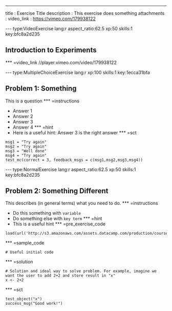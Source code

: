 ---
title       : Exercise Title
description : This exercise does something
attachments :
video_link : https://vimeo.com/179938122


--- type:VideoExercise lang:r aspect_ratio:62.5 xp:50 skills:1 key:bfc8a2d235
## Introduction to Experiments
*** =video_link
//player.vimeo.com/video/179938122


--- type:MultipleChoiceExercise lang:r xp:100 skills:1 key:1ecca31bfa
## Problem 1: Something
This is a question
*** =instructions
- Answer 1
- Answer 2
- Answer 3
- Answer 4
*** =hint
- Here is a useful hint: Answer 3 is the right answer
*** =sct
```{r}
msg1 = "Try again"
msg2 = "Try again"
msg3 = "Well done"
msg4 = "Try again"
test_mc(correct = 3, feedback_msgs = c(msg1,msg2,msg3,msg4))
```


--- type:NormalExercise lang:r aspect_ratio:62.5 xp:50 skills:1 key:bfc8a2d235
## Problem 2: Something Different
This describes (in general terms) what you need to do.
*** =instructions
- Do this something with `variable`
- Do  something else with `key term` 
*** =hint
- This is a useful hint
*** =pre_exercise_code
```{r}
load(url('http://s3.amazonaws.com/assets.datacamp.com/production/course_1566/datasets/OHIEexperimental.Rda'))
```
*** =sample_code
```{r}
# Useful initial code
```
*** =solution
```{r}
# Solution and ideal way to solve problem. For example, imagine we want the user to add 2+2 and store result in "x"
x <- 2+2
```
*** =sct
```{r}
test_object("x")
success_msg("Good work!")
```